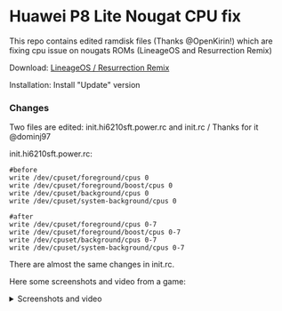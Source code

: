 # Huawei P8 Lite Nougat CPU fix

This repo contains edited ramdisk files (Thanks @OpenKirin!) which are fixing cpu issue on nougats 
ROMs (LineageOS and Resurrection Remix)

Download: [LineageOS / Resurrection Remix](https://github.com/K4CZP3R/p8lite-cpufix/releases)  

Installation: Install "Update" version

### Changes

Two files are edited: init.hi6210sft.power.rc and init.rc / Thanks for it @dominj97

init.hi6210sft.power.rc:
```
#before
write /dev/cpuset/foreground/cpus 0
write /dev/cpuset/foreground/boost/cpus 0
write /dev/cpuset/background/cpus 0
write /dev/cpuset/system-background/cpus 0

#after
write /dev/cpuset/foreground/cpus 0-7
write /dev/cpuset/foreground/boost/cpus 0-7
write /dev/cpuset/background/cpus 0-7
write /dev/cpuset/system-background/cpus 0-7
```

There are almost the same changes in init.rc.

Here some screenshots and video from a game:


<details> 
  <summary>Screenshots and video</summary>
   <p> ![Antutu benchmark on RROS](https://user-images.githubusercontent.com/16763276/27516953-c6de0e96-59c3-11e7-9160-76fca0f16dea.png)
![Antutu benchmark on LOS](https://user-images.githubusercontent.com/16763276/27516954-cd8d1a7a-59c3-11e7-9013-147d9ce25008.png)
https://drive.google.com/file/d/0B-5Wqqs1Gx_od0xNZHhoRVg5X1k/view Real Racing 3 after CPU Fix</p> 
</details>